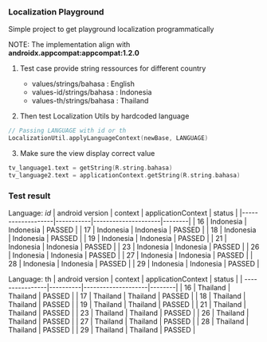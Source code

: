 ### Localization Playground
Simple project to get playground localization programmatically

NOTE: The implementation align with **androidx.appcompat:appcompat:1.2.0**

1. Test case provide string ressources for different country
    - values/strings/bahasa		: English
    - values-id/strings/bahasa	: Indonesia
    - values-th/strings/bahasa	: Thailand

2. Then test Localization Utils by hardcoded language

```kotlin
// Passing LANGUAGE with id or th
LocalizationUtil.applyLanguageContext(newBase, LANGUAGE)
```

3. Make sure the view display correct value
```kotlin
tv_language1.text = getString(R.string.bahasa)
tv_language2.text = applicationContext.getString(R.string.bahasa)
```
### Test result
Language: *id*
| android version   | context   | applicationContext  | status |
|-------------------|-----------|---------------------|--------|
| 16 				| Indonesia | Indonesia 		  | PASSED |
| 17 				| Indonesia | Indonesia           | PASSED |
| 18 				| Indonesia | Indonesia           | PASSED |
| 19 				| Indonesia | Indonesia           | PASSED |
| 21 				| Indonesia | Indonesia           | PASSED |
| 23 				| Indonesia | Indonesia           | PASSED |
| 26 				| Indonesia | Indonesia           | PASSED |
| 27 				| Indonesia | Indonesia           | PASSED |
| 28 				| Indonesia | Indonesia           | PASSED |
| 29 				| Indonesia | Indonesia           | PASSED |


Language: th
| android version | context  | applicationContext | status |
| ----------------|----------|--------------------|--------|
| 16 			  | Thailand | Thailand 		  | PASSED |
| 17 			  | Thailand | Thailand           | PASSED |
| 18 			  | Thailand | Thailand           | PASSED |
| 19 			  | Thailand | Thailand           | PASSED |
| 21 			  | Thailand | Thailand           | PASSED |
| 23 			  | Thailand | Thailand           | PASSED |
| 26 			  | Thailand | Thailand           | PASSED |
| 27 			  | Thailand | Thailand           | PASSED |
| 28 			  | Thailand | Thailand           | PASSED |
| 29 			  | Thailand | Thailand           | PASSED |
